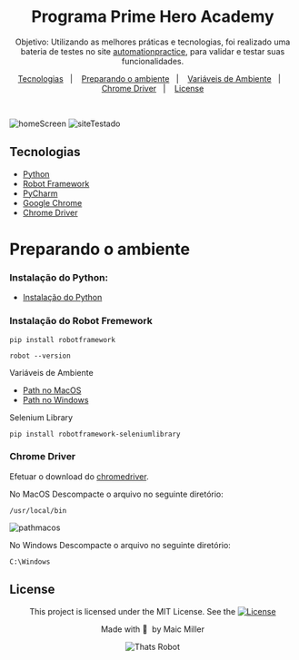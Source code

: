 <div align="center">
  
# Programa Prime Hero Academy
  
Objetivo: Utilizando as melhores práticas e tecnologias, foi realizado uma bateria de testes no site [automationpractice](http://automationpractice.com/index.php), para validar e testar suas funcionalidades.
  
</div>
  
<p align="center">
  <a href="#Tecnologias">Tecnologias</a>&nbsp;&nbsp;&nbsp;|&nbsp;&nbsp;&nbsp;
  <a href="#Preparando o ambiente">Preparando o ambiente</a>&nbsp;&nbsp;&nbsp;|&nbsp;&nbsp;&nbsp;
  <a href="#Variáveis-de-Ambiente">Variáveis de Ambiente</a>&nbsp;&nbsp;&nbsp;|&nbsp;&nbsp;&nbsp;
  <a href="#Chrome-Driver">Chrome Driver</a>&nbsp;&nbsp;&nbsp;|&nbsp;&nbsp;&nbsp;
  <a href="#License">License</a>
</p>

<br>

![homeScreen](https://user-images.githubusercontent.com/990877/138452988-d59ff453-46e6-46a3-94c7-555b6346d380.png)
![siteTestado](https://user-images.githubusercontent.com/990877/138453153-9809f34f-b877-4306-a104-e1ad4af348a6.png)

##

## Tecnologias

- [Python](https://www.python.org/)
- [Robot Framework](https://robotframework.org/)
- [PyCharm](https://www.jetbrains.com/pt-br/pycharm/)
- [Google Chrome]()
- [Chrome Driver](https://chromedriver.chromium.org/downloads)

# Preparando o ambiente

### Instalação do Python:

- [Instalação do Python](https://wiki.python.org/moin/BeginnersGuide)

### Instalação do Robot Fremework

~~~python3
pip install robotframework
~~~
~~~python3
robot --version
~~~
Variáveis de Ambiente

- [Path no MacOS](https://docs.python.org/3/using/mac.html)
- [Path no Windows](https://docs.python.org/3/using/windows.html#the-full-installer)

Selenium Library
~~~script
pip install robotframework-seleniumlibrary
~~~

### Chrome Driver
Efetuar o download do [chromedriver](https://chromedriver.chromium.org/downloads).

No MacOS
Descompacte o arquivo no seguinte diretório:
~~~script
/usr/local/bin 
~~~
![pathmacos](https://user-images.githubusercontent.com/990877/138451032-164c8cbd-7989-4855-bba1-b60335096979.png)

No Windows
Descompacte o arquivo no seguinte diretório:
~~~script
C:\Windows
~~~

## License

<div align="center">
  
<p>This project is licensed under the MIT License. See the
  <a href="https://mit-license.org/">
  <img src="https://img.shields.io/static/v1?label=license&message=MIT&color=5965E0&labelColor=121214" alt="License">
  </a></p>
<p>Made with&nbsp;💙 &nbsp;by Maic Miller</p>
  
<div>

![Thats Robot](https://user-images.githubusercontent.com/990877/129357114-76c16f53-b485-4c59-b33a-5975a32e083b.png)
